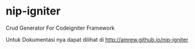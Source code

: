 nip-igniter
===========

Crud Generator For Codeigniter Framework

Untuk Dokumentasi nya dapat dilihat di  http://amrew.github.io/nip-igniter
